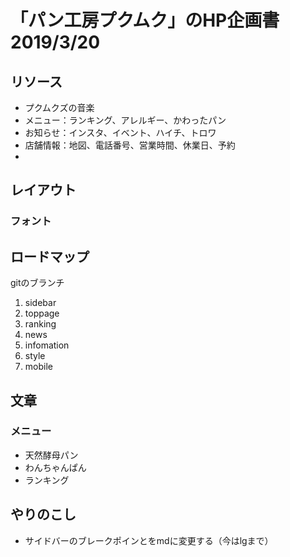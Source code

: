 # 「パン工房プクムク」のHP企画書 2019/3/20

## リソース

- プクムクズの音楽
- メニュー：ランキング、アレルギー、かわったパン
- お知らせ：インスタ、イベント、ハイチ、トロワ
- 店舗情報：地図、電話番号、営業時間、休業日、予約
- 

## レイアウト

### フォント

## ロードマップ

gitのブランチ  

1. sidebar
2. toppage
3. ranking
4. news
5. infomation
6. style
7. mobile


## 文章

### メニュー

- 天然酵母パン
- わんちゃんぱん
- ランキング

## やりのこし

- サイドバーのブレークポインとをmdに変更する（今はlgまで）